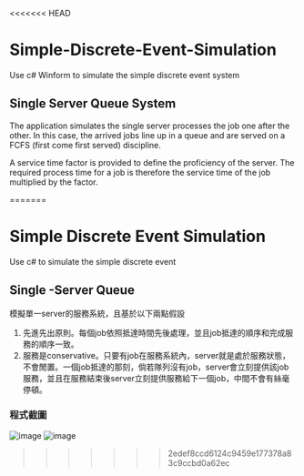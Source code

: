 <<<<<<< HEAD
# Simple-Discrete-Event-Simulation

Use c# Winform to simulate the simple discrete event system

## Single Server Queue System

 

The application simulates the single server processes the job one after the other. In this case, the arrived jobs line up in a queue and are served on a FCFS (first come first served) discipline.

A service time factor is provided to define the proficiency of the server. The required process time for a job is therefore the service time of the job multiplied by the factor.

=======
# Simple Discrete Event Simulation
Use c# to simulate the simple discrete event

## Single -Server Queue
模擬單一server的服務系統，且基於以下兩點假設
1.	先進先出原則。每個job依照抵達時間先後處理，並且job抵達的順序和完成服務的順序一致。
2.	服務是conservative。只要有job在服務系統內，server就是處於服務狀態，不會閒置。一個job抵達的那刻，倘若隊列沒有job，server會立刻提供該job服務，並且在服務結束後server立刻提供服務給下一個job，中間不會有絲毫停頓。

### 程式截圖
![image](https://user-images.githubusercontent.com/42717512/113428023-a3948180-9408-11eb-9b2b-18eff4e33152.png)
![image](https://user-images.githubusercontent.com/42717512/113428105-c32baa00-9408-11eb-98d7-f408148af7e8.png)
>>>>>>> 2edef8ccd6124c9459e177378a83c9ccbd0a62ec



